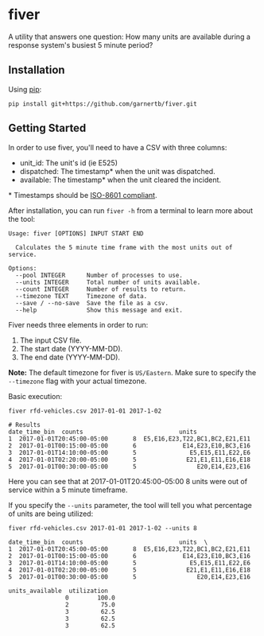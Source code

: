 # fiver

A utility that answers one question: How many units are available during a response system's busiest 5 minute period?

## Installation

Using [pip](https://pip.pypa.io/en/stable/installing/#do-i-need-to-install-pip):
```
pip install git+https://github.com/garnertb/fiver.git
```

## Getting Started

In order to use fiver, you'll need to have a CSV with three columns:

* unit_id: The unit's id (ie E525)
* dispatched: The timestamp* when the unit was dispatched.
* available: The timestamp* when the unit cleared the incident.


\* Timestamps should be [ISO-8601  compliant](https://en.wikipedia.org/wiki/ISO_8601).

After installation, you can run `fiver -h` from a terminal to learn more about the tool:

```
Usage: fiver [OPTIONS] INPUT START END

  Calculates the 5 minute time frame with the most units out of service.

Options:
  --pool INTEGER      Number of processes to use.
  --units INTEGER     Total number of units available.
  --count INTEGER     Number of results to return.
  --timezone TEXT     Timezone of data.
  --save / --no-save  Save the file as a csv.
  --help              Show this message and exit.
  ```

Fiver needs three elements in order to run:
   1. The input CSV file.
   2. The start date (YYYY-MM-DD).
   3. The end date (YYYY-MM-DD).


**Note:** The default timezone for fiver is `US/Eastern`.  Make sure to specify the `--timezone` flag with your actual timezone.

Basic execution:
```
fiver rfd-vehicles.csv 2017-01-01 2017-1-02

# Results
date_time_bin  counts                           units
1  2017-01-01T20:45:00-05:00       8  E5,E16,E23,T22,BC1,BC2,E21,E11
2  2017-01-01T00:15:00-05:00       6             E14,E23,E10,BC3,E16
3  2017-01-01T14:10:00-05:00       5               E5,E15,E11,E22,E6
4  2017-01-01T02:20:00-05:00       5              E21,E1,E11,E16,E18
5  2017-01-01T00:30:00-05:00       5                 E20,E14,E23,E16
```

Here you can see that at 2017-01-01T20:45:00-05:00 8 units were out of service within a 5 minute timeframe.

If you specify the `--units` parameter, the tool will tell you what percentage of units are being utilized:

```
fiver rfd-vehicles.csv 2017-01-01 2017-1-02 --units 8

date_time_bin  counts                           units  \
1  2017-01-01T20:45:00-05:00       8  E5,E16,E23,T22,BC1,BC2,E21,E11   
2  2017-01-01T00:15:00-05:00       6             E14,E23,E10,BC3,E16   
3  2017-01-01T14:10:00-05:00       5               E5,E15,E11,E22,E6   
4  2017-01-01T02:20:00-05:00       5              E21,E1,E11,E16,E18   
5  2017-01-01T00:30:00-05:00       5                 E20,E14,E23,E16   

units_available  utilization  
                0        100.0  
                2         75.0  
                3         62.5  
                3         62.5  
                3         62.5
```
